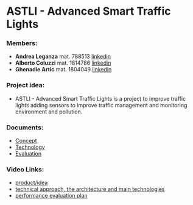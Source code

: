 # ASTLI - Advanced Smart Traffic Lights

### Members:
* **Andrea Leganza** mat. 788513 [linkedin](https://www.linkedin.com/in/andrealeganza)
* **Alberto Coluzzi** mat. 1814786 [linkedin](https://www.linkedin.com/in/alberto-coluzzi-5453ba124/) 
* **Ghenadie Artic** mat. 1804049 [linkedin](https://www.linkedin.com/in/ghenadie-artic-1b42401a6/) 

### Project idea:
* ASTLI - Advanced Smart Traffic Lights is a project to improve traffic lights adding sensors to improve traffic management and monitoring environment and pollution.

### Documents:
* [Concept](https://github.com/mralko99/Iot-Project/blob/main/Concept.md)
* [Technology](https://github.com/mralko99/Iot-Project/blob/main/Technology.md)
* [Evaluation](https://github.com/mralko99/Iot-Project/blob/main/Evaluation.md)

### Video Links:

* [product/idea](https://youtu.be/fo1OHD9pCB4) 
* [technical approach, the architecture and main technologies](https://youtu.be/hssQrXHYgns)
* [performance evaluation plan](https://youtu.be/3wezsrLKaRc)
